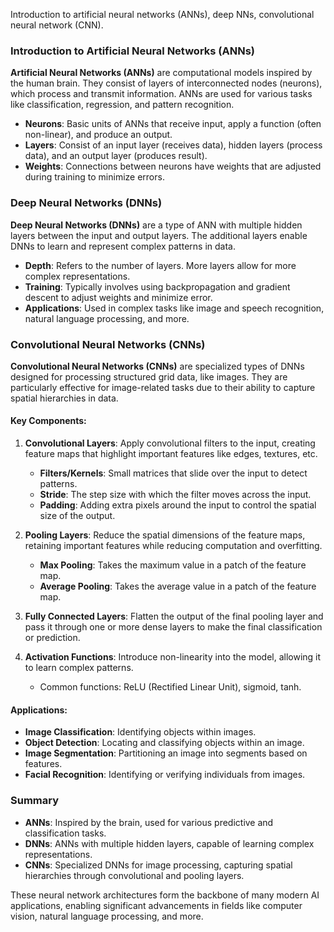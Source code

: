 Introduction to artificial neural networks (ANNs), deep NNs, convolutional neural
network (CNN).

### Introduction to Artificial Neural Networks (ANNs)

**Artificial Neural Networks (ANNs)** are computational models inspired by the human brain. They consist of layers of interconnected nodes (neurons), which process and transmit information. ANNs are used for various tasks like classification, regression, and pattern recognition.

- **Neurons**: Basic units of ANNs that receive input, apply a function (often non-linear), and produce an output.
- **Layers**: Consist of an input layer (receives data), hidden layers (process data), and an output layer (produces result).
- **Weights**: Connections between neurons have weights that are adjusted during training to minimize errors.

### Deep Neural Networks (DNNs)

**Deep Neural Networks (DNNs)** are a type of ANN with multiple hidden layers between the input and output layers. The additional layers enable DNNs to learn and represent complex patterns in data.

- **Depth**: Refers to the number of layers. More layers allow for more complex representations.
- **Training**: Typically involves using backpropagation and gradient descent to adjust weights and minimize error.
- **Applications**: Used in complex tasks like image and speech recognition, natural language processing, and more.

### Convolutional Neural Networks (CNNs)

**Convolutional Neural Networks (CNNs)** are specialized types of DNNs designed for processing structured grid data, like images. They are particularly effective for image-related tasks due to their ability to capture spatial hierarchies in data.

#### Key Components:

1. **Convolutional Layers**: Apply convolutional filters to the input, creating feature maps that highlight important features like edges, textures, etc.
   - **Filters/Kernels**: Small matrices that slide over the input to detect patterns.
   - **Stride**: The step size with which the filter moves across the input.
   - **Padding**: Adding extra pixels around the input to control the spatial size of the output.

2. **Pooling Layers**: Reduce the spatial dimensions of the feature maps, retaining important features while reducing computation and overfitting.
   - **Max Pooling**: Takes the maximum value in a patch of the feature map.
   - **Average Pooling**: Takes the average value in a patch of the feature map.

3. **Fully Connected Layers**: Flatten the output of the final pooling layer and pass it through one or more dense layers to make the final classification or prediction.

4. **Activation Functions**: Introduce non-linearity into the model, allowing it to learn complex patterns.
   - Common functions: ReLU (Rectified Linear Unit), sigmoid, tanh.

#### Applications:

- **Image Classification**: Identifying objects within images.
- **Object Detection**: Locating and classifying objects within an image.
- **Image Segmentation**: Partitioning an image into segments based on features.
- **Facial Recognition**: Identifying or verifying individuals from images.

### Summary

- **ANNs**: Inspired by the brain, used for various predictive and classification tasks.
- **DNNs**: ANNs with multiple hidden layers, capable of learning complex representations.
- **CNNs**: Specialized DNNs for image processing, capturing spatial hierarchies through convolutional and pooling layers.

These neural network architectures form the backbone of many modern AI applications, enabling significant advancements in fields like computer vision, natural language processing, and more.